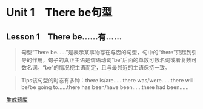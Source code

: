 ﻿ # Unit 1　There be句型
 ## Lesson 1　There be……有……
 
> 句型“There be……”是表示某事物存在与否的句型，句中的“there”只起到引导的作用，句子的真正主语是谓语动词“be”后面的单数可数名词或者复数可数名词。“be”的情况视主语而定，且与最邻近的主语保持一致。

> Tips该句型的时态有多种：there is/are……there was/were……there will be/be going to……there has been/have been……there had been……


 [生成题库](./sentence/f0101.json)